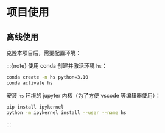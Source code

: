 # 项目使用

## 离线使用

克隆本项目后，需要配置环境：

:::{note}
使用 conda 创建并激活环境 `hs`：

```sh
conda create -n hs python=3.10
conda activate hs
```

安装 `hs` 环境的 jupyter 内核（为了方便 vscode 等编辑器使用）：

```sh
pip install ipykernel
python -m ipykernel install --user --name hs
```
:::